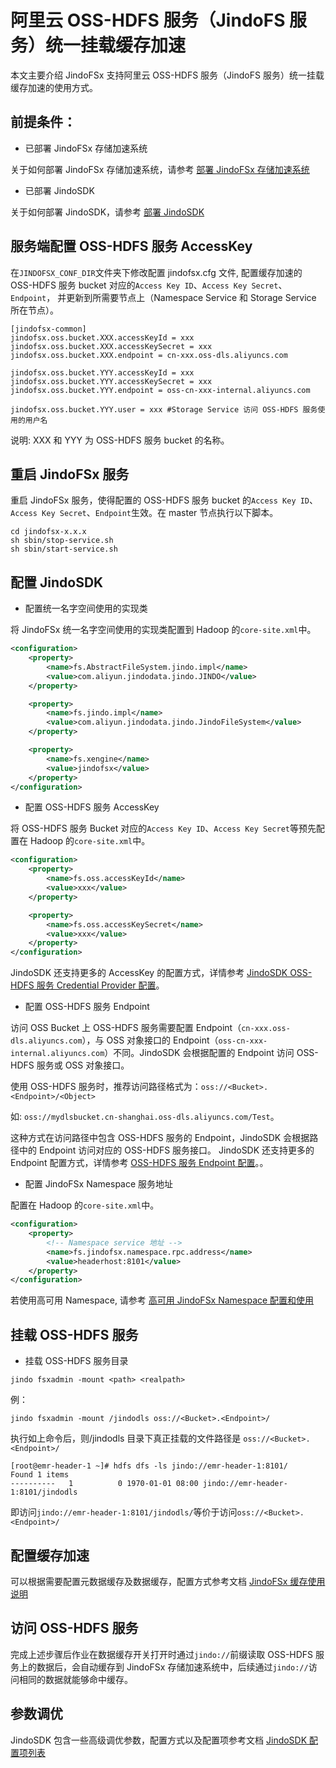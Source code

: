# 阿里云 OSS-HDFS 服务（JindoFS 服务）统一挂载缓存加速

本文主要介绍 JindoFSx 支持阿里云 OSS-HDFS 服务（JindoFS 服务）统一挂载缓存加速的使用方式。

## 前提条件：
* 已部署 JindoFSx 存储加速系统

关于如何部署 JindoFSx 存储加速系统，请参考 [部署 JindoFSx 存储加速系统](/docs/user/4.x/4.4.0/jindofsx/deploy/deploy_jindofsx.md)

* 已部署 JindoSDK

关于如何部署 JindoSDK，请参考 [部署 JindoSDK](/docs/user/4.x/4.4.0/jindofsx/deploy/deploy_jindosdk.md)

## 服务端配置 OSS-HDFS 服务 AccessKey
在`JINDOFSX_CONF_DIR`文件夹下修改配置 jindofsx.cfg 文件, 配置缓存加速的 OSS-HDFS 服务 bucket 对应的`Access Key ID`、`Access Key Secret`、`Endpoint`，
并更新到所需要节点上（Namespace Service 和 Storage Service 所在节点）。

```
[jindofsx-common]
jindofsx.oss.bucket.XXX.accessKeyId = xxx
jindofsx.oss.bucket.XXX.accessKeySecret = xxx
jindofsx.oss.bucket.XXX.endpoint = cn-xxx.oss-dls.aliyuncs.com

jindofsx.oss.bucket.YYY.accessKeyId = xxx
jindofsx.oss.bucket.YYY.accessKeySecret = xxx
jindofsx.oss.bucket.YYY.endpoint = oss-cn-xxx-internal.aliyuncs.com

jindofsx.oss.bucket.YYY.user = xxx #Storage Service 访问 OSS-HDFS 服务使用的用户名
```

说明: XXX 和 YYY 为 OSS-HDFS 服务 bucket 的名称。

## 重启 JindoFSx 服务
重启 JindoFSx 服务，使得配置的 OSS-HDFS 服务 bucket 的`Access Key ID`、`Access Key Secret`、`Endpoint`生效。在 master 节点执行以下脚本。
```
cd jindofsx-x.x.x
sh sbin/stop-service.sh
sh sbin/start-service.sh
```

## 配置 JindoSDK

* 配置统一名字空间使用的实现类

将 JindoFSx 统一名字空间使用的实现类配置到 Hadoop 的`core-site.xml`中。

```xml
<configuration>
    <property>
        <name>fs.AbstractFileSystem.jindo.impl</name>
        <value>com.aliyun.jindodata.jindo.JINDO</value>
    </property>

    <property>
        <name>fs.jindo.impl</name>
        <value>com.aliyun.jindodata.jindo.JindoFileSystem</value>
    </property>

    <property>
        <name>fs.xengine</name>
        <value>jindofsx</value>
    </property>
</configuration>
```

* 配置 OSS-HDFS 服务 AccessKey

将 OSS-HDFS 服务 Bucket 对应的`Access Key ID`、`Access Key Secret`等预先配置在 Hadoop 的`core-site.xml`中。
```xml
<configuration>
    <property>
        <name>fs.oss.accessKeyId</name>
        <value>xxx</value>
    </property>

    <property>
        <name>fs.oss.accessKeySecret</name>
        <value>xxx</value>
    </property>
</configuration>
```
JindoSDK 还支持更多的 AccessKey 的配置方式，详情参考 [JindoSDK OSS-HDFS 服务 Credential Provider 配置](/docs/user/4.x/4.4.0/jindofs/security/jindosdk_credential_provider_dls.md)。

* 配置 OSS-HDFS 服务 Endpoint

访问 OSS Bucket 上 OSS-HDFS 服务需要配置 Endpoint（`cn-xxx.oss-dls.aliyuncs.com`），与 OSS 对象接口的 Endpoint（`oss-cn-xxx-internal.aliyuncs.com`）不同。JindoSDK 会根据配置的 Endpoint 访问 OSS-HDFS 服务或 OSS 对象接口。

使用 OSS-HDFS 服务时，推荐访问路径格式为：`oss://<Bucket>.<Endpoint>/<Object>`

如: `oss://mydlsbucket.cn-shanghai.oss-dls.aliyuncs.com/Test`。

这种方式在访问路径中包含 OSS-HDFS 服务的 Endpoint，JindoSDK 会根据路径中的 Endpoint 访问对应的 OSS-HDFS 服务接口。 JindoSDK 还支持更多的 Endpoint 配置方式，详情参考 [OSS-HDFS 服务 Endpoint 配置](/docs/user/4.x/4.4.0/jindofs/configuration/jindosdk_endpoint_configuration.md)。。

* 配置 JindoFSx Namespace 服务地址

配置在 Hadoop 的`core-site.xml`中。
```xml
<configuration>
    <property>
        <!-- Namespace service 地址 -->
        <name>fs.jindofsx.namespace.rpc.address</name>
        <value>headerhost:8101</value>
    </property>
</configuration>
```
若使用高可用 Namespace, 请参考 [高可用 JindoFSx Namespace 配置和使用](/docs/user/4.x/4.4.0/jindofsx/deploy/deploy_raft_ns.md)

## 挂载 OSS-HDFS 服务

* 挂载 OSS-HDFS 服务目录

```
jindo fsxadmin -mount <path> <realpath>
```

例：

```
jindo fsxadmin -mount /jindodls oss://<Bucket>.<Endpoint>/
```

执行如上命令后，则/jindodls 目录下真正挂载的文件路径是 `oss://<Bucket>.<Endpoint>/`

```shell
[root@emr-header-1 ~]# hdfs dfs -ls jindo://emr-header-1:8101/
Found 1 items
----------   1          0 1970-01-01 08:00 jindo://emr-header-1:8101/jindodls
```
即访问`jindo://emr-header-1:8101/jindodls/`等价于访问`oss://<Bucket>.<Endpoint>/`

## 配置缓存加速
可以根据需要配置元数据缓存及数据缓存，配置方式参考文档 [JindoFSx 缓存使用说明](../jindofsx_cache.md)

## 访问 OSS-HDFS 服务
完成上述步骤后作业在数据缓存开关打开时通过`jindo://`前缀读取 OSS-HDFS 服务上的数据后，会自动缓存到 JindoFSx 存储加速系统中，后续通过`jindo://`访问相同的数据就能够命中缓存。

## 参数调优
JindoSDK 包含一些高级调优参数，配置方式以及配置项参考文档 [JindoSDK 配置项列表](configuration/jindosdk_configuration_list.md)
